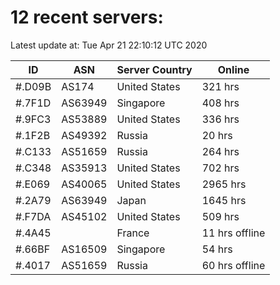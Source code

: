 # 12 recent servers:

Latest update at: Tue Apr 21 22:10:12 UTC 2020

| ID | ASN | Server Country | Online |
| -- | --- | -------------- | ------ |
| #.D09B | AS174 | United States | 321 hrs |
| #.7F1D | AS63949 | Singapore | 408 hrs |
| #.9FC3 | AS53889 | United States | 336 hrs |
| #.1F2B | AS49392 | Russia | 20 hrs |
| #.C133 | AS51659 | Russia | 264 hrs |
| #.C348 | AS35913 | United States | 702 hrs |
| #.E069 | AS40065 | United States | 2965 hrs |
| #.2A79 | AS63949 | Japan | 1645 hrs |
| #.F7DA | AS45102 | United States | 509 hrs |
| #.4A45 |  | France | 11 hrs offline |
| #.66BF | AS16509 | Singapore | 54 hrs |
| #.4017 | AS51659 | Russia | 60 hrs offline |

